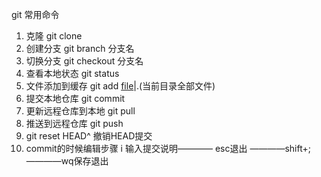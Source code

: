 git 常用命令
1. 克隆 git clone 
2. 创建分支 git branch 分支名
3. 切换分支 git checkout 分支名
4. 查看本地状态  git status
5. 文件添加到缓存 git add [file](加单独文件名)|.(当前目录全部文件)
6. 提交本地仓库   git commit
7. 更新远程仓库到本地  git pull
8. 推送到远程仓库  git push
9. git reset HEAD^ 撤销HEAD提交
10. commit的时候编辑步骤 i 输入提交说明———— esc退出 ————shift+;————wq保存退出